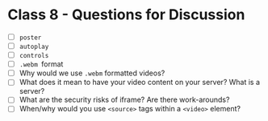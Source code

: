 # Class 8 - Questions for Discussion

- [ ] `poster`
- [ ] `autoplay`
- [ ] `controls`
- [ ] `.webm `format
- [ ] Why would we use `.webm` formatted videos?
- [ ] What does it mean to have your video content on your server? What is a server?
- [ ] What are the security risks of iframe? Are there work-arounds?
- [ ] When/why would you use `<source>` tags within a `<video>` element?
